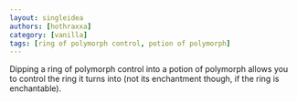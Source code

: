 ```yaml
---
layout: singleidea
authors: [hothraxxa]
category: [vanilla]
tags: [ring of polymorph control, potion of polymorph]
---
```

Dipping a ring of polymorph control into a potion of polymorph allows you to control the ring it turns into (not its enchantment though, if the ring is enchantable).
